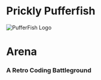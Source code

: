 # Prickly Pufferfish

![PufferFish Logo](https://www.openbsd.org/art/puffy/puf150X129.gif)

# Arena
### A Retro Coding Battleground

